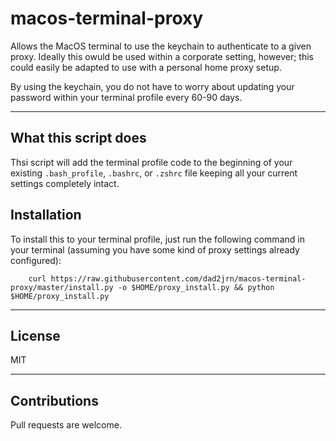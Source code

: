 # macos-terminal-proxy

Allows the MacOS terminal to use the keychain to authenticate to a given proxy.  Ideally this owuld be used within a corporate setting, however; this could easily be adapted to use with a personal home proxy setup.

By using the keychain, you do not have to worry about updating your password within your terminal profile every 60-90 days.

---
## What this script does

Thsi script will add the terminal profile code to the beginning of your existing `.bash_profile`, `.bashrc`, or `.zshrc` file keeping all your current settings completely intact.

## Installation

To install this to your terminal profile, just run the following command in your terminal (assuming you have some kind of proxy settings already configured):

        curl https://raw.githubusercontent.com/dad2jrn/macos-terminal-proxy/master/install.py -o $HOME/proxy_install.py && python $HOME/proxy_install.py

---

## License

MIT

---

## Contributions

Pull requests are welcome.